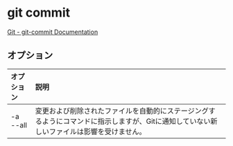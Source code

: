 # git commit

[Git - git-commit Documentation](https://git-scm.com/docs/git-commit)

## オプション

|オプション|説明|
|:--|:--|
|-a<br>--all|変更および削除されたファイルを自動的にステージングするようにコマンドに指示しますが、Gitに通知していない新しいファイルは影響を受けません。|